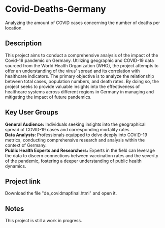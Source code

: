 # Covid-Deaths-Germany
Analyzing the amount of COVID cases concerning the number of deaths per location. 

## Description
This project aims to conduct a comprehensive analysis of the impact of the Covid-19 pandemic on Germany. Utilizing geographic and COVID-19 data sourced from the World Health Organization (WHO), the project attempts to offer an understanding of the virus' spread and its correlation with healthcare indicators. The primary objective is to analyze the relationship between total cases, population numbers, and death rates. By doing so, the project seeks to provide valuable insights into the effectiveness of healthcare systems across different regions in Germany in managing and mitigating the impact of future pandemics.

## Key User Groups
**General Audience:**
Individuals seeking insights into the geographical spread of COVID-19 cases and corresponding mortality rates.  
**Data Analysts:**
Professionals equipped to delve deeply into COVID-19 metrics, conducting comprehensive research and analysis within the context of Germany.  
**Public Health Experts and Researchers:**
Experts in the field can leverage the data to discern connections between vaccination rates and the severity of the pandemic, fostering a deeper understanding of public health dynamics.

## Project link
Download the file "de_covidmapfinal.html" and open it.

## Notes
This project is still a work in progress. 
